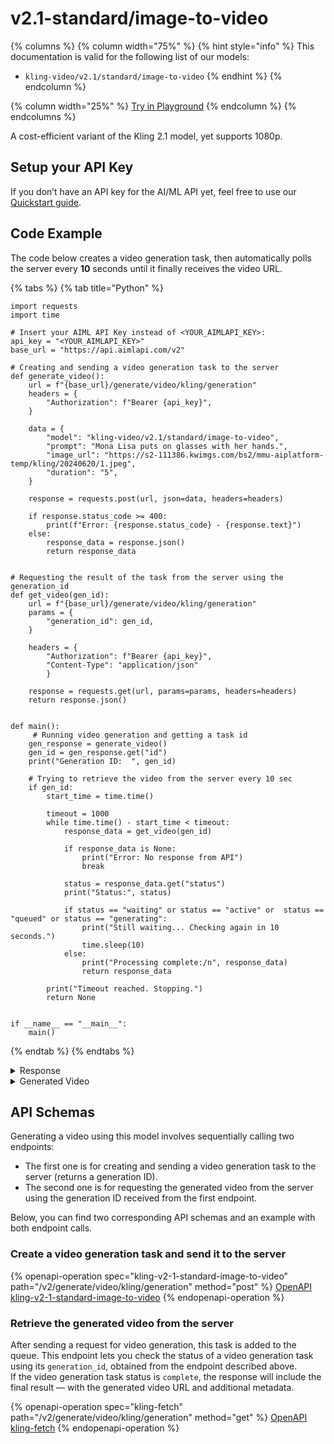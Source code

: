 # v2.1-standard/image-to-video

{% columns %}
{% column width="75%" %}
{% hint style="info" %}
This documentation is valid for the following list of our models:

* `kling-video/v2.1/standard/image-to-video`
{% endhint %}
{% endcolumn %}

{% column width="25%" %}
<a href="https://aimlapi.com/app/?model=kling-video/v2.1/standard/image-to-video&#x26;mode=video" class="button primary">Try in Playground</a>
{% endcolumn %}
{% endcolumns %}

A cost-efficient variant of the Kling 2.1 model, yet supports 1080p.

## Setup your API Key

If you don’t have an API key for the AI/ML API yet, feel free to use our [Quickstart guide](https://docs.aimlapi.com/quickstart/setting-up).

## Code Example

The code below creates a video generation task, then automatically polls the server every **10** seconds until it finally receives the video URL.

{% tabs %}
{% tab title="Python" %}
<pre class="language-python" data-overflow="wrap"><code class="lang-python">import requests
import time

# Insert your AIML API Key instead of &#x3C;YOUR_AIMLAPI_KEY>:
api_key = "&#x3C;YOUR_AIMLAPI_KEY>"
base_url = "https://api.aimlapi.com/v2"

# Creating and sending a video generation task to the server
def generate_video():
    url = f"{base_url}/generate/video/kling/generation"
    headers = {
        "Authorization": f"Bearer {api_key}", 
    }
<strong>
</strong>    data = {
        "model": "kling-video/v2.1/standard/image-to-video",
        "prompt": "Mona Lisa puts on glasses with her hands.",
        "image_url": "https://s2-111386.kwimgs.com/bs2/mmu-aiplatform-temp/kling/20240620/1.jpeg",
        "duration": "5",       
    }
 
    response = requests.post(url, json=data, headers=headers)
    
    if response.status_code >= 400:
        print(f"Error: {response.status_code} - {response.text}")
    else:
        response_data = response.json()
        return response_data
    

# Requesting the result of the task from the server using the generation_id
def get_video(gen_id):
    url = f"{base_url}/generate/video/kling/generation"
    params = {
        "generation_id": gen_id,
    }
    
    headers = {
        "Authorization": f"Bearer {api_key}", 
        "Content-Type": "application/json"
        }

    response = requests.get(url, params=params, headers=headers)
    return response.json()


def main():
     # Running video generation and getting a task id
    gen_response = generate_video()
    gen_id = gen_response.get("id")
    print("Generation ID:  ", gen_id)

    # Trying to retrieve the video from the server every 10 sec
    if gen_id:
        start_time = time.time()

        timeout = 1000
        while time.time() - start_time &#x3C; timeout:
            response_data = get_video(gen_id)

            if response_data is None:
                print("Error: No response from API")
                break
        
            status = response_data.get("status")
            print("Status:", status)

            if status == "waiting" or status == "active" or  status == "queued" or status == "generating":
                print("Still waiting... Checking again in 10 seconds.")
                time.sleep(10)
            else:
                print("Processing complete:/n", response_data)
                return response_data
   
        print("Timeout reached. Stopping.")
        return None     


if __name__ == "__main__":
    main()
</code></pre>
{% endtab %}
{% endtabs %}

<details>

<summary>Response</summary>

{% code overflow="wrap" %}
```json5
Generation ID:   789339022468063304
Status: queued
Still waiting... Checking again in 10 seconds.
Status: generating
Still waiting... Checking again in 10 seconds.
Status: generating
Still waiting... Checking again in 10 seconds.
Status: generating
Still waiting... Checking again in 10 seconds.
Status: generating
Still waiting... Checking again in 10 seconds.
Status: generating
Still waiting... Checking again in 10 seconds.
Status: generating
Still waiting... Checking again in 10 seconds.
Status: generating
Still waiting... Checking again in 10 seconds.
Status: generating
Still waiting... Checking again in 10 seconds.
Status: generating
Still waiting... Checking again in 10 seconds.
Status: generating
Still waiting... Checking again in 10 seconds.
Status: generating
Still waiting... Checking again in 10 seconds.
Status: generating
Still waiting... Checking again in 10 seconds.
Status: generating
Still waiting... Checking again in 10 seconds.
Status: generating
Still waiting... Checking again in 10 seconds.
Status: generating
Still waiting... Checking again in 10 seconds.
Status: generating
Still waiting... Checking again in 10 seconds.
Status: completed
Processing complete:/n {'id': '789339022468063304', 'status': 'completed', 'video': {'url': 'https://v15-kling.klingai.com/bs2/upload-ylab-stunt-sgp/se/stream_lake_m2v_img2video_v21_master/56b24375-28fc-4569-a483-38d44fd8d4f1_raw_video.mp4?x-kcdn-pid=112372'}}
```
{% endcode %}

</details>

<details>

<summary>Generated Video</summary>

**Original**: [1180x1756](https://drive.google.com/file/d/18O8DdqFSNr845sH_VJT9jQOoDrEJS2xc/view?usp=sharing)

**Low-res GIF preview**:

<div align="left"><figure><img src="../../../.gitbook/assets/v2.1-standard-image-to-video_preview.gif" alt=""><figcaption><p><code>"prompt": "Mona Lisa puts on glasses with her hands."</code></p></figcaption></figure></div>

</details>

## API Schemas

Generating a video using this model involves sequentially calling two endpoints:

* The first one is for creating and sending a video generation task to the server (returns a generation ID).
* The second one is for requesting the generated video from the server using the generation ID received from the first endpoint.

Below, you can find two corresponding API schemas and an example with both endpoint calls.

### Create a video generation task and send it to the server

{% openapi-operation spec="kling-v2-1-standard-image-to-video" path="/v2/generate/video/kling/generation" method="post" %}
[OpenAPI kling-v2-1-standard-image-to-video](https://raw.githubusercontent.com/aimlapi/api-docs/refs/heads/main/docs/api-references/video-models/Kling-AI/v2.1-standard-image-to-video.json)
{% endopenapi-operation %}

### Retrieve the generated video from the server

After sending a request for video generation, this task is added to the queue. This endpoint lets you check the status of a video generation task using its `generation_id`, obtained from the endpoint described above.\
If the video generation task status is `complete`, the response will include the final result — with the generated video URL and additional metadata.

{% openapi-operation spec="kling-fetch" path="/v2/generate/video/kling/generation" method="get" %}
[OpenAPI kling-fetch](https://raw.githubusercontent.com/aimlapi/api-docs/refs/heads/main/docs/api-references/video-models/Kling-AI/v1.6-standard-effects-pair.json)
{% endopenapi-operation %}
